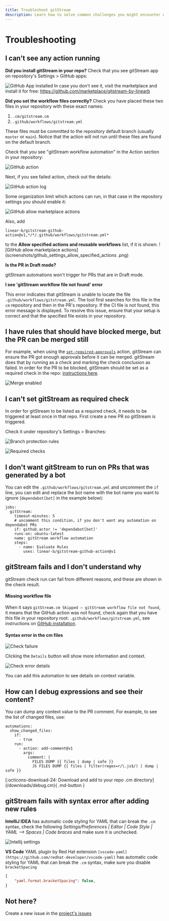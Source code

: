 ```yaml
---
title: Troubleshoot gitStream
description: Learn how to solve common challenges you might encounter when using gitStream.
---
```

# Troubleshooting 

## I can't see any action running

**Did you install gitStream in your repo?**
Check that you see gitStream app on repository's Settings > GitHub apps:

![GitHub App installed](screenshots/app_in_github.png)
In case you don't see it, visit the marketplace and install it for free: https://github.com/marketplace/gitstream-by-linearb

**Did you set the workflow files correctly?**
Check you have placed these two files in your repository with these exact names: 

1. `.cm/gitstream.cm`
2. `.github/workflows/gitstream.yml`

These files must be committed to the repository default branch (usually `master` or `main`). Notice that the action will not run until these files are found on the default branch.

Check that you see "gitStream workflow automation" in the Action section in your repository:

![GitHub action](screenshots/github_pr_actions_section.png)

Next, if you see failed action, check out the details:

![GitHub action log](screenshots/github_pr_actions_log.png)

Some organization limit which actions can run, in that case in the repository settings you should enable it:

![GitHub allow marketplace actions](screenshots/github_settings_allow_actions.png)

Also, add 
```
linear-b/gitstream-github-action@v1,*/*/.github/workflows/gitstream.yml*
``` 
to the **Allow specified actions and reusable workflows** list, if it is shown.
![GitHub allow marketplace actions](screenshots/github_settings_allow_specified_actions
.png)

**Is the PR in Draft mode?**

gitStream automations won't trigger for PRs that are in Draft mode.

**I see 'gitStream workflow file not found' error**

This error indicates that gitStream is unable to locate the file `.github/workflows/gitstream.yml`. The tool first searches for this file in the `cm` repository and then in the PR's repository. If the CI file is not found, this error message is displayed. To resolve this issue, ensure that your setup is correct and that the specified file exists in your repository.

## I have rules that should have blocked merge, but the PR can be merged still

For example, when using the [`set-required-approvals`](/automation-actions#set-required-approvals) 
action, gitStream can ensure the PR got enough approvals before it can be merged. gitStream does that 
by running as a check and marking the check conclusion as failed. In order for the PR to be blocked, gitStream should be set as a required check in the repo: [instructions here](/github-installation#github-merge-block).

![Merge enabled](screenshots/merge-enabled-example.png)

## I can't set gitStream as required check

In order for gitStream to be listed as a required check, it needs to be triggered at least once in that repo. First create a new PR so gitStream is triggered.

Check it under repository's Settings > Branches: 

![Branch protection rules](screenshots/branch_protection_in_github.png)

![Required checks](screenshots/required_checks_in_github.png)

## I don't want gitStream to run on PRs that was generated by a bot

You can edit the `.github/workflows/gitstream.yml` and uncomment the `if` line, you can edit and replace the bot name with the bot name you want to ignore (`dependabot[bot]` in the example below):

```yaml+jinja title=".github/workflows/gitstream.yml" hl_lines="5"
jobs:
  gitStream:
    timeout-minutes: 5
    # uncomment this condition, if you don't want any automation on dependabot PRs
    if: github.actor != 'dependabot[bot]'
    runs-on: ubuntu-latest
    name: gitStream workflow automation
    steps:
      - name: Evaluate Rules
        uses: linear-b/gitstream-github-action@v1
```

## gitStream fails and I don't understand why

gitStream check run can fail from different reasons, and these are shown in the check result. 

#### Missing workflow file

When it says `gitStream.cm Skipped — gitStream workflow file not found`, it means that the GitHub action was not found, check again that you have this file in your repository root: `.github/workflows/gitstream.yml`, see instructions on [GitHub installation](/github-installation).

#### Syntax error in the cm files

![Check failure](screenshots/check_syntax_failure.png)

Clicking the `Details` button will show more information and context.

![Check error details](screenshots/check_syntax_failure_details.png)

You can add this automation to see details on context variable.

## How can I debug expressions and see their content?

You can dump any context value to the PR comment. For example, to see the list of changed files, use:

```yaml+jinja
automations:
  show_changed_files:
    if:
      - true
    run:
      - action: add-comment@v1
        args:
          comment: |
            FILES DUMP {{ files | dump | safe }}
            JS FILES DUMP {{ files | filter(regex=r/\.js$/) | dump | safe }}
```

<div class="result" markdown>

  <span>
  [:octicons-download-24: Download and add to your repo .cm directory](/downloads/debug.cm){ .md-button }
  </span>

</div>



## gitStream fails with syntax error after adding new rules

**IntelliJ IDEA** has automatic code styling for YAML that can break the `.cm` syntax, check the following _Settings/Preferences | Editor | Code Style | YAML --> Spaces | Code braces_ and make sure it is unchecked.

![Intellij settings](screenshots/intellij_settings_code_braces.png)

**VS Code** YAML plugin by Red Hat extension `[vscode-yaml](https://github.com/redhat-developer/vscode-yaml)` has automatic code styling for YAML that can break the `.cm` syntax, make sure you disable `bracketSpacing`
```json
{
    "yaml.format.bracketSpacing": false,
}
```

## Not here?

Create a new issue in the [project's issues](https://github.com/linear-b/gitstream/issues)
